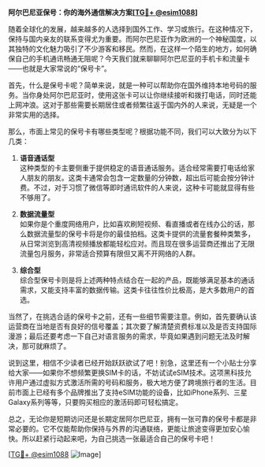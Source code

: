 **阿尔巴尼亚保号：你的海外通信解决方案[[TG💪+ @esim1088](https://t.me/s/esim1088)]**

随着全球化的发展，越来越多的人选择到国外工作、学习或旅行。在这种情况下，保持与国内亲友的联系变得尤为重要。而阿尔巴尼亚作为欧洲的一个神秘国度，以其独特的文化魅力吸引了不少游客和移民。然而，在这样一个陌生的地方，如何确保自己的手机通讯畅通无阻呢？今天我们就来聊聊阿尔巴尼亚的手机卡和流量卡——也就是大家常说的“保号卡”。

首先，什么是保号卡呢？简单来说，就是一种可以帮助你在国外维持本地号码的服务。当你身处阿尔巴尼亚时，使用这张卡可以让你继续接听和拨打电话，同时还能上网冲浪。这对于那些需要长期居住或者频繁往返于国内外的人来说，无疑是一个非常实用的选择。

那么，市面上常见的保号卡有哪些类型呢？根据功能不同，我们可以大致分为以下几类：

1. **语音通话型**  
   这种类型的卡主要侧重于提供稳定的语音通话服务。适合经常需要打电话给家人朋友的朋友。这类卡通常会包含一定数量的分钟数，超出后可能会按分钟计费。不过，对于习惯了微信等即时通讯软件的人来说，这种卡可能就显得有些不够用了。

2. **数据流量型**  
   如果你是个重度网络用户，比如喜欢刷短视频、看直播或者在线办公的话，那么数据流量型的保号卡将是你的最佳拍档。这类卡提供的流量套餐种类繁多，从日常浏览到高清视频播放都能轻松应对。而且现在很多运营商还推出了无限流量包月服务，非常适合预算有限但又离不开网络的人群。

3. **综合型**  
   综合型保号卡则是将上述两种特点结合在一起的产品，既能够满足基本的通话需求，又能支持丰富的数据传输。这类卡往往性价比极高，是大多数用户的首选。

当然了，在挑选合适的保号卡之前，还有一些细节需要注意。例如，首先要确认该运营商在当地是否有良好的信号覆盖；其次要了解清楚资费标准以及是否支持国际漫游；最后还要考虑一下自己对语言服务的需求，毕竟如果遇到问题无法及时解决，那可就麻烦了。

说到这里，相信不少读者已经开始跃跃欲试了吧！别急，这里还有一个小贴士分享给大家——如果你不想频繁更换SIM卡的话，不妨试试eSIM技术。这项黑科技允许用户通过虚拟方式激活所需的号码和服务，极大地方便了跨境旅行者的生活。目前市面上已经有多个品牌推出了支持eSIM功能的设备，比如iPhone系列、三星Galaxy系列等等，只要购买相应的激活码即可轻松搞定。

总之，无论你是短期访问还是长期定居阿尔巴尼亚，拥有一张可靠的保号卡都是非常必要的。它不仅能帮助你保持与外界的沟通联络，更能让旅途变得更加安心愉快。所以赶紧行动起来吧，为自己挑选一张最适合自己的保号卡吧！

[[TG💪+ @esim1088](https://t.me/s/esim1088) ![Image](https://i.postimg.cc/4NQfJmqS/Snipaste-2025-05-13-00-14-12.png)]